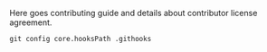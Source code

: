 Here goes contributing guide and details about contributor license agreement. 

`git config core.hooksPath .githooks`